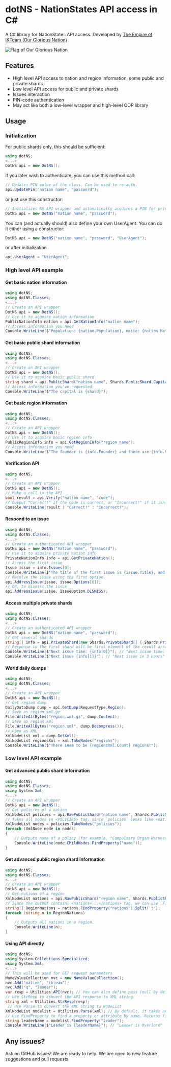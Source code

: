 # dotNS - NationStates API access in C#
A C# library for NationStates API access. Developed by [The Empire of IKTeam (Our Glorious Nation)](https://www.nationstates.net/nation=ikteam) 

![Flag of Our Glorious Nation](https://img.nk.ax/sYDVqGRcFCK.png)

## Features
* High level API access to nation and region information, some public and private shards.
* Low level API access for public and private shards
* Issues interaction
* PIN-code authentication
* May act like both a low-level wrapper and high-level OOP library

## Usage
### Initialization
For public shards only, this should be sufficient:
```cs
using dotNS;
<...>
DotNS api = new DotNS();
```
If you later wish to authenticate, you can use this method call:
```cs
// Updates PIN value of the class. Can be used to re-auth.
api.UpdatePin("nation name", "password");
```
or just use this constructor:
```cs
// Initializes NS API wrapper and automatically acquires a PIN for private API
DotNS api = new DotNS("nation name", "password");
```
You can (and actually should) also define your own UserAgent. You can do it either using a constructor:
```cs
DotNS api = new DotNS("nation name", "password", "UserAgent");
```
or after initialization
```cs
api.UserAgent = "UserAgent";
```
### High level API example
#### Get basic nation information
```cs
using dotNS;
using dotNS.Classes;
<...>
// Create an API wrapper
DotNS api = new DotNS();
// Use it to acquire nation information
PublicNationInfo nation = api.GetNationInfo("nation name");
// Access information you need
Console.WriteLine($"Population: {nation.Population}, motto: {nation.Motto}");
```
#### Get basic public shard information
```cs
using dotNS;
using dotNS.Classes;
<...>
// Create an API wrapper
DotNS api = new DotNS();
// Use it to acquire basic public shard
string shard = api.PublicShard("nation name", Shards.PublicShard.Capital);
// Access information you've requested
Console.WriteLine($"The capital is {shard}");
```
#### Get basic region information
```cs
using dotNS;
using dotNS.Classes;
<...>
// Create an API wrapper
DotNS api = new DotNS();
// Use it to acquire basic region info
PublicRegionInfo info = api.GetRegionInfo("region name");
// Access information you need
Console.WriteLine($"The founder is {info.Founder} and there are {info.NumNations} in this region.");
```
#### Verification API
```cs
using dotNS;
<...>
// Create an API wrapper
DotNS api = new DotNS();
// Make a call to the API
bool result = api.Verify("nation name", "code");
// Output "Correct!" if the code is correct, or "Incorrect!" if it isn't
Console.WriteLine(result ? "Correct!" : "Incorrect!");
```
#### Respond to an issue
```cs
using dotNS;
using dotNS.Classes;
<...>
// Create an authenticated API wrapper
DotNS api = new DotNS("nation name", "password");
// Use it to acquire private nation info
PrivateNationInfo info = api.GetPrivateNation();
// Access the first issue
Issue issue = info.Issues[0];
Console.WriteLine($"The title of the first issue is {issue.Title}, and there are {issue.Options.Length} options.");
// Resolve the issue using the first option.
api.AddressIssue(issue, issue.Options[0]);
// OR, to dismiss the issue
api.AddressIssue(issue, IssueOption.DISMISS);
```
#### Access multiple private shards
```cs
using dotNS;
using dotNS.Classes;
<...>
// Create an authenticated API wrapper
DotNS api = new DotNS("nation name", "password");
// Get several shards
string[] info = api.PrivateShard(new Shards.PrivateShard[] { Shards.PrivateShard.NextIssueTime, Shards.PrivateShard.NextIssue });
// Response to the first shard will be first element of the result array
Console.WriteLine($"Next issue time: {info[0]}"); // "Next issue time: 123456789"
Console.WriteLine($"Next issue {info[1]}"); // "Next issue in 3 hours"
```
#### World daily dumps
```cs
using dotNS;
using dotNS.Classes;
<...>
// Create an API wrapper
DotNS api = new DotNS();
// Get region dump
DailyDataDump dump = api.GetDump(RequestType.Region);
// Save as region.xml.gz
File.WriteAllBytes("region.xml.gz", dump.Content);
// Save as region.xml
File.WriteAllBytes("region.xml", dump.Decompress());
// Open as XML
XmlNodeList xml = dump.GetXml();
XmlNodeList regionsXml = xml.TakeNodes("regions");
Console.WriteLine($"There seem to be {regionsXml.Count} regions!");
```
### Low level API example
#### Get advanced public shard information
```cs
using dotNS;
using dotNS.Classes;
using System.Xml;
<...>
// Create an API wrapper
DotNS api = new DotNS();
// Get policies of a nation
XmlNodeList policies = api.RawPublicShard("nation name", Shards.PublicShard.Policies);
// Takes all nodes in <POLICIES> tag, since `policies` looks like <nation><policies>...</policies></nation>
XmlNodeList nodes = policies.TakeNodes("policies");
foreach (XmlNode node in nodes)
{
    // Outputs name of a policy (for example, "Compulsory Organ Harvesting")
    Console.WriteLine(node.ChildNodes.FindProperty("name"));
}
```
#### Get advanced public region shard information
```cs
using dotNS;
using dotNS.Classes;
<...>
// Create an API wrapper
DotNS api = new DotNS();
// Get nations of a region
XmlNodeList nations = api.RawPublicShard("region name", Shards.PublicShard.Nations, RequestType.Region);
// Since the output contains <nations>...</nations> tag, we can use .FindProperty to access its contents
string[] RegionNations = nations.FindProperty("nations").Split(':');
foreach (string n in RegionNations)
{
    // Outputs all nations in a region.
    Console.WriteLine(n);
}
```
#### Using API directly
```cs
using dotNS;
using System.Collections.Specialized;
using System.Xml;
<...>
// This will be used for GET request parameters
NameValueCollection nvc = new NameValueCollection();
nvc.Add("nation", "ikteam");
nvc.Add("q", "leader");
var resp = Utilities.API(nvc); // You can also define pass (null by default) and pin (null by default) like Utilities.API(nvc, pass, PIN). You can also define UserAgent as the fourth argument.
// Use StrResp to convert the API response to XML string
string xml = Utilities.StrResp(resp);
 // Use Parse to convert the XML string to NodeList
XmlNodeList nodelist = Utilities.Parse(xml); // By default, it takes nodes by path `/NATION/*`. Use second argument to define the path, like Utilities.Parse(xml, "*");
// Use FindProperty to find a property or attribute by name. Returns first occurance.
string leaderName = nodelist.FindProperty("leader");
Console.WriteLine($"Leader is {leaderName}"); // "Leader is Overlord"
```

## Any issues?

Ask on GitHub issues! We are ready to help. We are open to new feature suggestions and pull requests.